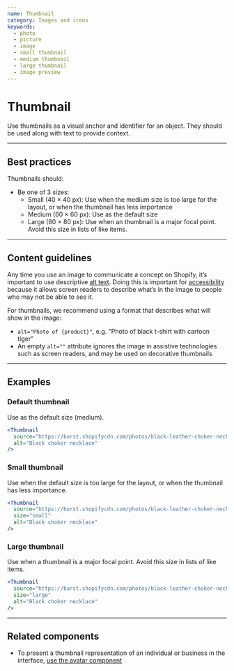 ```yaml
---
name: Thumbnail
category: Images and icons
keywords:
  - photo
  - picture
  - image
  - small thumbnail
  - medium thumbnail
  - large thumbnail
  - image preview
---
```


# Thumbnail

Use thumbnails as a visual anchor and identifier for an object. They should be used along with text to provide context.

---

## Best practices

Thumbnails should:

- Be one of 3 sizes:
  - Small (40 × 40 px): Use when the medium size is too large for the layout, or when the thumbnail has less importance
  - Medium (60 × 60 px): Use as the default size
  - Large (80 × 80 px): Use when an thumbnail is a major focal point. Avoid this size in lists of like items.

---

## Content guidelines

Any time you use an image to communicate a concept on Shopify, it’s important to use descriptive [alt text](/content/alternative-text). Doing this is important for [accessibility](/guides/accessibility) because it allows screen readers to describe what’s in the image to people who may not be able to see it.

For thumbnails, we recommend using a format that describes what will show in the image:

- `alt="Photo of {product}"`, e.g. "Photo of black t-shirt with cartoon tiger"
- An empty `alt=""` attribute ignores the image in assistive technologies such as screen readers, and may be used on decorative thumbnails

---

## Examples

### Default thumbnail

Use as the default size (medium).

```jsx
<Thumbnail
  source="https://burst.shopifycdn.com/photos/black-leather-choker-necklace_373x@2x.jpg"
  alt="Black choker necklace"
/>
```

### Small thumbnail

Use when the default size is too large for the layout, or when the thumbnail has less importance.

```jsx
<Thumbnail
  source="https://burst.shopifycdn.com/photos/black-leather-choker-necklace_373x@2x.jpg"
  size="small"
  alt="Black choker necklace"
/>
```

### Large thumbnail

Use when a thumbnail is a major focal point. Avoid this size in lists of like items.

```jsx
<Thumbnail
  source="https://burst.shopifycdn.com/photos/black-leather-choker-necklace_373x@2x.jpg"
  size="large"
  alt="Black choker necklace"
/>
```

---

## Related components

- To present a thumbnail representation of an individual or business in the interface, [use the avatar component](/components/images-and-icons/avatar)
